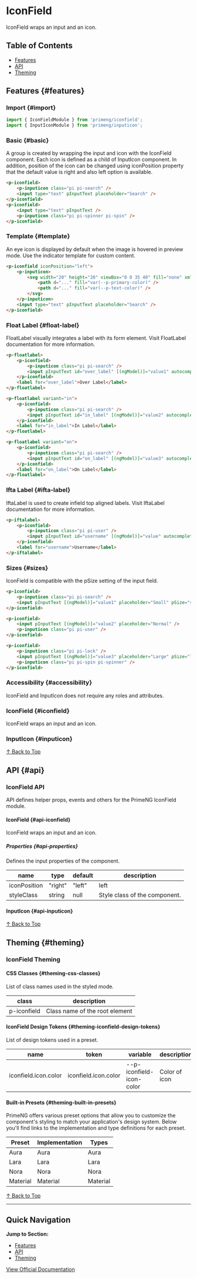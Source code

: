 # IconField

IconField wraps an input and an icon.

## Table of Contents

- [Features](#features)
- [API](#api)
- [Theming](#theming)

## Features {#features}

### Import {#import}

```typescript
import { IconFieldModule } from 'primeng/iconfield';
import { InputIconModule } from 'primeng/inputicon';
```

### Basic {#basic}

A group is created by wrapping the input and icon with the IconField component. Each icon is defined as a child of InputIcon component. In addition, position of the icon can be changed using iconPosition property that the default value is right and also left option is available.

```html
<p-iconfield>
    <p-inputicon class="pi pi-search" />
    <input type="text" pInputText placeholder="Search" />
</p-iconfield>
<p-iconfield>
    <input type="text" pInputText />
    <p-inputicon class="pi pi-spinner pi-spin" />
</p-iconfield>
```

### Template {#template}

An eye icon is displayed by default when the image is hovered in preview mode. Use the indicator template for custom content.

```html
<p-iconfield iconPosition="left">
    <p-inputicon>
        <svg width="20" height="20" viewBox="0 0 35 40" fill="none" xmlns="http://www.w3.org/2000/svg">
            <path d="..." fill="var(--p-primary-color)" />
            <path d="..." fill="var(--p-text-color)" />
        </svg>
    </p-inputicon>
    <input type="text" pInputText placeholder="Search" />
</p-iconfield>
```

### Float Label {#float-label}

FloatLabel visually integrates a label with its form element. Visit FloatLabel documentation for more information.

```html
<p-floatlabel>
    <p-iconfield>
        <p-inputicon class="pi pi-search" />
        <input pInputText id="over_label" [(ngModel)]="value1" autocomplete="off" />
    </p-iconfield>
    <label for="over_label">Over Label</label>
</p-floatlabel>

<p-floatlabel variant="in">
    <p-iconfield>
        <p-inputicon class="pi pi-search" />
        <input pInputText id="in_label" [(ngModel)]="value2" autocomplete="off" />
    </p-iconfield>
    <label for="in_label">In Label</label>
</p-floatlabel>

<p-floatlabel variant="on">
    <p-iconfield>
        <p-inputicon class="pi pi-search" />
        <input pInputText id="on_label" [(ngModel)]="value3" autocomplete="off" />
    </p-iconfield>
    <label for="on_label">On Label</label>
</p-floatlabel>
```

### Ifta Label {#ifta-label}

IftaLabel is used to create infield top aligned labels. Visit IftaLabel documentation for more information.

```html
<p-iftalabel>
    <p-iconfield>
        <p-inputicon class="pi pi-user" />
        <input pInputText id="username" [(ngModel)]="value" autocomplete="off" />
    </p-iconfield>
    <label for="username">Username</label>
</p-iftalabel>
```

### Sizes {#sizes}

IconField is compatible with the pSize setting of the input field.

```html
<p-iconfield>
    <p-inputicon class="pi pi-search" />
    <input pInputText [(ngModel)]="value1" placeholder="Small" pSize="small" />
</p-iconfield>

<p-iconfield>
    <input pInputText [(ngModel)]="value2" placeholder="Normal" />
    <p-inputicon class="pi pi-user" />
</p-iconfield>

<p-iconfield>
    <p-inputicon class="pi pi-lock" />
    <input pInputText [(ngModel)]="value3" placeholder="Large" pSize="large" />
    <p-inputicon class="pi pi-spin pi-spinner" />
</p-iconfield>
```

### Accessibility {#accessibility}

IconField and InputIcon does not require any roles and attributes.

### IconField {#iconfield}

IconField wraps an input and an icon.

### InputIcon {#inputicon}

[↑ Back to Top](#table-of-contents)

## API {#api}

### IconField API

API defines helper props, events and others for the PrimeNG IconField module.

#### IconField {#api-iconfield}

IconField wraps an input and an icon.

##### Properties {#api-properties}

Defines the input properties of the component.

| name | type | default | description |
| --- | --- | --- | --- |
| iconPosition | "right" | "left" | left | Position of the icon. |
| styleClass | string | null | Style class of the component. |

#### InputIcon {#api-inputicon}

[↑ Back to Top](#table-of-contents)

## Theming {#theming}

### IconField Theming

#### CSS Classes {#theming-css-classes}

List of class names used in the styled mode.

| class | description |
| --- | --- |
| p-iconfield | Class name of the root element |

#### IconField Design Tokens {#theming-iconfield-design-tokens}

List of design tokens used in a preset.

| name | token | variable | description |
| --- | --- | --- | --- |
| iconfield.icon.color | iconfield.icon.color | --p-iconfield-icon-color | Color of icon |

#### Built-in Presets {#theming-built-in-presets}

PrimeNG offers various preset options that allow you to customize the component's styling to match your application's design system. Below you'll find links to the implementation and type definitions for each preset.

| Preset | Implementation | Types |
| --- | --- | --- |
| Aura | Aura | Aura |
| Lara | Lara | Lara |
| Nora | Nora | Nora |
| Material | Material | Material |

[↑ Back to Top](#table-of-contents)

---

## Quick Navigation

**Jump to Section:**
- [Features](#features)
- [API](#api)
- [Theming](#theming)

[View Official Documentation](https://primeng.org/iconfield)
